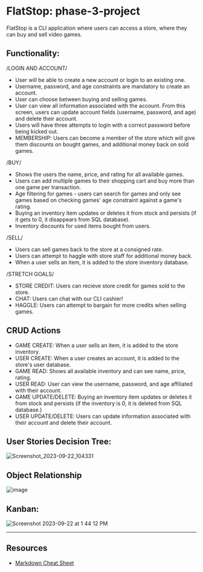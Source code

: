 # FlatStop: phase-3-project

FlatStop is a CLI application where users can access a store, where they can buy and sell video games.

## Functionality:

/LOGIN AND ACCOUNT/

- User will be able to create a new account or login to an existing one.
- Username, password, and age constraints are mandatory to create an account.
- User can choose between buying and selling games.
- User can view all information associated with the account. From this screen, users can update account fields (username, password, and age) and delete their account.
- Users will have three attempts to login with a correct password before being kicked out.
- MEMBERSHIP: Users can become a member of the store which will give them discounts on bought games, and additional money back on sold games.

/BUY/

- Shows the users the name, price, and rating for all available games.
- Users can add multiple games to their shopping cart and buy more than one game per transaction.
- Age filtering for games - users can search for games and only see games based on checking games' age constraint against a game's rating.
- Buying an inventory item updates or deletes it from stock and persists (if it gets to 0, it disappears from SQL database).
- Inventory discounts for used items bought from users.

/SELL/

- Users can sell games back to the store at a consigned rate.
- Users can attempt to haggle with store staff for additional money back.
- When a user sells an item, it is added to the store inventory database.

/STRETCH GOALS/

- STORE CREDIT: Users can recieve store credit for games sold to the store.
- CHAT: Users can chat with our CLI cashier!
- HAGGLE: Users can attempt to bargain for more credits when selling games.

## CRUD Actions

- GAME CREATE: When a user sells an item, it is added to the store inventory.
- USER CREATE: When a user creates an account, it is added to the store's user database.
- GAME READ: Shows all available inventory and can see name, price, rating.
- USER READ: User can view the username, password, and age affiliated with their account.
- GAME UPDATE/DELETE: Buying an inventory item updates or deletes it from stock and persists (if the inventory is 0, it is deleted from SQL database.)
- USER UPDATE/DELETE: Users can update information associated with their account and delete their account.

<!-- UPDATE THESE IMAGES EXCEPT KANBAN-->

## User Stories Decision Tree:

![Screenshot_2023-09-22_104331](https://github.com/kris-panko/phase-3-project/assets/136921157/22e1741b-00d4-4bea-be7e-d3685782a8f4)

## Object Relationship

![image](https://github.com/kris-panko/flatStop/assets/106281281/04344984-a17a-4959-8a51-8733c3a88aba)

## Kanban:

![Screenshot 2023-09-22 at 1 44 12 PM](https://github.com/kris-panko/phase-3-project/assets/136921157/ca44ce0b-efcf-477b-80ae-4a62b77d9501)

---

## Resources

- [Markdown Cheat Sheet](https://www.markdownguide.org/cheat-sheet/)
